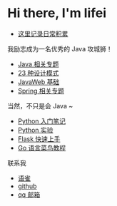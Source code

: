 # Hi there, I'm lifei

- [这里记录日常积累](https://www.yuque.com/happyflyer/study-notes)

我励志成为一名优秀的 Java 攻城狮！

- [Java 相关专题](https://www.yuque.com/happyflyer/java-topics)
- [23 种设计模式](https://www.yuque.com/happyflyer/design-pattern-23)
- [JavaWeb 基础](https://www.yuque.com/happyflyer/javaweb-topics)
- [Spring 相关专题](https://www.yuque.com/happyflyer/spring-topics)

当然，不只是会 Java ~

- [Python 入门笔记](https://www.yuque.com/happyflyer/python-notes)
- [Python 实验](https://www.yuque.com/happyflyer/python-test)
- [Flask 快速上手](https://github.com/happyflyer/flask-quickstart)
- [Go 语言菜鸟教程](https://github.com/happyflyer/Go-Notes)

联系我

- [语雀](https://www.yuque.com/happyflyer?tab=books)
- [github](https://github.com/happyflyer)
- [qq 邮箱](mailto:1058235935@qq.com)
